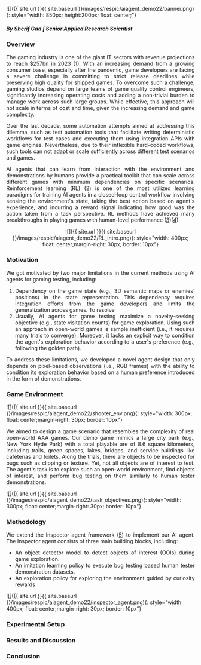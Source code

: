 ![]({{ site.url }}{{ site.baseurl }}/images/respic/aiagent_demo22/banner.png){: style="width: 850px; height:200px; float: center;"}

##### By Sherif Gad | Senior Applied Research Scientist


### Overview
<div style="text-align: justify">

The gaming industry is one of the giant IT sectors with revenue projections to reach $257bn in 2023 ([1](https://www.weforum.org/agenda/2022/07/gaming-pandemic-lockdowns-pwc-growth/)). With an increasing demand from a growing consumer base, especially after the pandemic, game developers are facing a severe challenge in committing to strict release deadlines while preserving high quality for shipped games. To overcome such a challenge, gaming studios depend on large teams of game quality control engineers, significantly increasing operating costs and adding a non-trivial burden to manage work across such large groups. While effective, this approach will not scale in terms of cost and time, given the increasing demand and game complexity. 

Over the last decade, some automation attempts aimed at addressing this dilemma, such as test automation tools that facilitate writing deterministic workflows for test cases and executing them using integration APIs with game engines. Nevertheless, due to their inflexible hard-coded workflows, such tools can not adapt or scale sufficiently across different test scenarios and games.

AI agents that can learn from interaction with the environment and demonstrations by humans provide a practical toolkit that can scale across different games with minimum dependencies on specific scenarios. Reinforcement learning (RL) ([2](https://lilianweng.github.io/posts/2018-02-19-rl-overview/)) is one of the most utilized learning paradigms for training AI agents in a closed-loop control workflow involving sensing the environment's state, taking the best action based on agent's experience, and incurring a reward signal indicating how good was the action taken from a task perspective. RL methods have achieved many breakthroughs in playing games with human-level performance ([3](https://ai.googleblog.com/2015/02/from-pixels-to-actions-human-level.html?m=1/))([4](https://www.deepmind.com/blog/agent57-outperforming-the-human-atari-benchmark)).
</div>

<p align="center">
![]({{ site.url }}{{ site.baseurl }}/images/respic/aiagent_demo22/RL_intro.png){: style="width: 400px; float: center;margin-right: 30px; border: 10px"}
</p>

### Motivation
<div style="text-align: justify">

We got motivated by two major limitations in the current methods using AI agents for gaming testing, including:

<ol>
<li>
 Dependency on the game state (e.g., 3D semantic maps or enemies' positions) in the state representation. This dependency requires integration efforts from the game developers and limits the generalization across games. To resolve
</li>
<li>
Usually, AI agents for game testing maximize a novelty-seeking objective (e.g., state visitation counts) for game exploration. Using such an approach in open-world games is sample inefficient (i.e., it requires many trials to converge). Moreover, it lacks an explicit way to condition the agent's exploration behavior according to a user's preference (e.g., following the golden path). 
</li>
</ol>

To address these limitations, we developed a novel agent design that only depends on pixel-based observations (i.e., RGB frames) with the ability to condition its exploration behavior based on a human preference introduced in the form of demonstrations. 
</div>

### Game Environment

 ![]({{ site.url }}{{ site.baseurl }}/images/respic/aiagent_demo22/shooter_env.png){: style="width: 300px; float: center;margin-right: 30px; border: 10px"}

<div style="text-align: justify">
We aimed to design a game scenario that resembles the complexity of real open-world AAA games. Our demo game mimics a large city park (e.g., New York Hyde Park) with a total playable are of 8.6 square kilometers, including trails, green spaces, lakes, bridges, and service buildings like cafeterias and toilets. Along the trials, there are objects to be inspected for bugs such as clipping or texture. Yet, not all objects are of interest to test. The agent's task is to explore such an open-world environment, find objects of interest, and perform bug testing on them similarly to human tester demonstrations.
</div>

 ![]({{ site.url }}{{ site.baseurl }}/images/respic/aiagent_demo22/task_objectives.png){: style="width: 300px; float: center;margin-right: 30px; border: 10px"}

### Methodology

<div style="text-align: justify">

We extend the Inspector agent framework ([5](https://ieeexplore.ieee.org/abstract/document/9893630)) to implement our AI agent. The Inspector agent consists of three main building blocks, including:

<ul>
<li> An object detector model to detect objects of interest (OOIs) during game exploration.</li>
<li> An imitation learning policy to execute bug testing based human tester demonstration datasets.</li>
<li> An exploration policy for exploring the environment guided by curiosity rewards</li>
</ul>

</div>

 ![]({{ site.url }}{{ site.baseurl }}/images/respic/aiagent_demo22/inspector_agent.png){: style="width: 400px; float: center;margin-right: 30px; border: 10px"}

### Experimental Setup

### Results and Discussion

### Conclusion